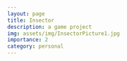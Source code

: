 ```yaml
---
layout: page
title: Insector 
description: a game project 
img: assets/img/InsectorPicture1.jpg
importance: 2
category: personal
---
```

